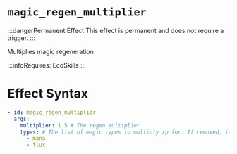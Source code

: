 # `magic_regen_multiplier`
:::dangerPermanent Effect
This effect is permanent and does not require a trigger.
:::

Multiplies magic regeneration

:::infoRequires:
EcoSkills
:::

# Effect Syntax
```yaml
- id: magic_regen_multiplier
  args:
    multiplier: 1.5 # The regen multiplier
    types: # The list of magic types to multiply xp for. If removed, it will multiply all types.
      - mana
      - flux 
```
